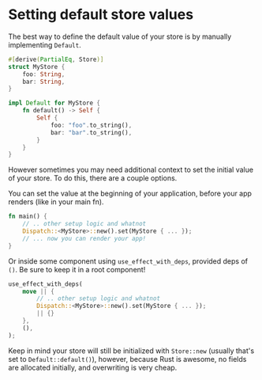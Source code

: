 # Setting default store values

The best way to define the default value of your store is by manually implementing `Default`.

```rust
#[derive(PartialEq, Store)]
struct MyStore {
    foo: String,
    bar: String,
}

impl Default for MyStore {
    fn default() -> Self {
        Self {
            foo: "foo".to_string(),
            bar: "bar".to_string(),
        }
    }
}

```

However sometimes you may need additional context to set the initial value of your store. To do
this, there are a couple options.

You can set the value at the beginning of your application, before your app renders (like in your
main fn).

```rust
fn main() {
    // .. other setup logic and whatnot
    Dispatch::<MyStore>::new().set(MyStore { ... });
    // ... now you can render your app!
}
```

Or inside some component using `use_effect_with_deps`, provided deps of `()`. Be sure to keep it in
a root component!

```rust
use_effect_with_deps(
    move || {
        // .. other setup logic and whatnot
        Dispatch::<MyStore>::new().set(MyStore { ... });
        || {}
    },
    (),
);
```

Keep in mind your store will still be initialized with `Store::new` (usually that's set to
`Default::default()`), however, because Rust is awesome, no fields are allocated initially, and
overwriting is very cheap.
